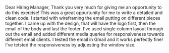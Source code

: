 Dear Hiring Manager,
Thank you very much for giving me an opportunity to do this exercise! This was a great oppurtunity for me to write a detailed and clean code.
I started with wireframing the email putting on different pieces together. I came up with the design, that will have the logo first, then the email of the body and last the footer. I've used single column layout through out the email and added different media queries for responsiveness towards different email clients. I tested the email in Gmail and it works perfectly fine! I've tetsted the responsiveness by adjuesting the window size.  
